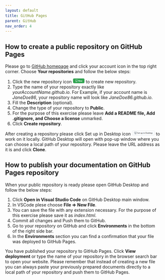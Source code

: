 ```yaml
---
layout: default
title: GitHub Pages
parent: GitHub
nav_order: 4
---
```


## How to create a public repository on GitHub Pages
Please go to [GitHub homepage](https://github.com) and click your account icon in the top right corner. Choose **Your repositories** and follow the below steps:
1. Click the new repository icon ![New Repository icon](./images/newIco.png) to create new repository.
2. Type the name of your repository exactly like *<span>yourAccountName.github.io</span>*. For Example, if your account name is *JaneDoe86*, your repository name will look like *<span>JaneDoe86.github.io</span>*.
3. Fill the **Description** (optional). 
4. Change the type of your repository to **Public**.
5. For the purpose of this exercise please leave **Add a README file, Add .gitignore, and Choose a license** unmarked.
6. Click **Create repository**.

After creating a repository please click Set up in Desktop icon ![Set up in Desktop icon](./images/setupIco.png) to work on it locally. GitHub Desktop will open with pop-up window where you can choose a local path of your repository. Please leave the URL address as it is and click **Clone**.

## How to publish your documentation on GitHub Pages repository
When your public repository is ready please open GitHub Desktop and follow the below steps:
1. Click **Open in Visual Studio Code** on GitHub Desktop main window.
2. In VSCode plese choose **File => New File**.
3. You can save the file with any extension necessary. For the purpose of this exercise please save it as *index.html*.
4. Commit all changes and Push them to GitHub.
5. Go to your repository on GitHub and click **Environments** in the bottom of the right side bar.
6. In the **Environments** section you can find a confirmation that your file was deployed to GitHub Pages.

You have published your repository to GitHub Pages. Click **View deployment** or type the name of your repository in the browser search bar to open your website. Please remember that instead of creating a new file you can always paste your previously prepared documents directly to a local path of your repository and push them to GitHub Pages.